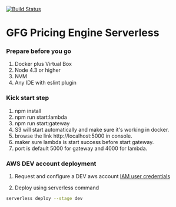 [![Build Status](https://travis-ci.com/GFG/gfg-gpe-service-skeleton.svg?token=MHUBzpwfVPfzkgqfKppR&branch=develop)](https://travis-ci.com/GFG/gfg-gpe-service-skeleton)

# GFG Pricing Engine Serverless

### Prepare before you go
1. Docker plus Virtual Box
2. Node 4.3 or higher
3. NVM
4. Any IDE with eslint plugin


### Kick start step
1. npm install
2. npm run start:lambda
3. npm run start:gateway
4. S3 will start automatically and make sure it's working in docker.
5. browse the link http://localhost:5000 in console.
6. maker sure lambda is start success before start gateway.
7. port is default 5000 for gateway and 4000 for lambda.

### AWS DEV account deployment

1. Request and configure a DEV aws account [IAM user credentials](http://docs.aws.amazon.com/IAM/latest/UserGuide/id_credentials_access-keys.html#Using_CreateAccessKey)

2. Deploy using serverless command

```sh
serverless deploy --stage dev
```

